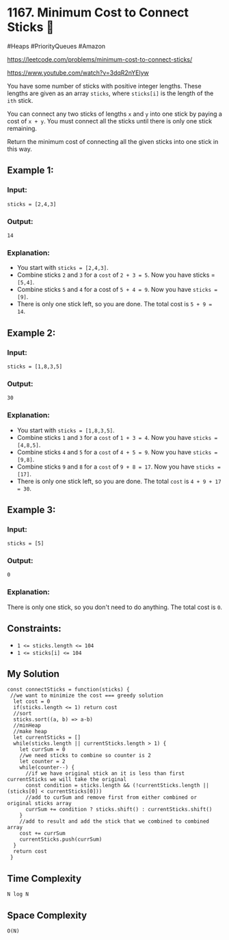 # 1167. Minimum Cost to Connect Sticks 🌴
#Heaps #PriorityQueues #Amazon

https://leetcode.com/problems/minimum-cost-to-connect-sticks/

https://www.youtube.com/watch?v=3dqR2nYElyw


You have some number of sticks with positive integer lengths. These lengths are given as an array `sticks`, where `sticks[i]` is the length of the `ith` stick.

You can connect any two sticks of lengths `x` and `y` into one stick by paying a cost of `x + y`. You must connect all the sticks until there is only one stick remaining.

Return the minimum cost of connecting all the given sticks into one stick in this way.

## Example 1:

### Input: 
`sticks = [2,4,3]`
### Output: 
`14`
### Explanation: 
- You start with `sticks = [2,4,3]`.
- Combine sticks `2` and `3` for a `cost` of `2 + 3 = 5`. Now you have sticks = `[5,4]`.
- Combine sticks `5` and `4` for a cost of `5 + 4 = 9`. Now you have `sticks = [9]`.
- There is only one stick left, so you are done. The total cost is `5 + 9 = 14`.
## Example 2:

### Input: 
`sticks = [1,8,3,5]`
### Output: 
`30`
### Explanation: 
- You start with `sticks = [1,8,3,5]`.
- Combine sticks `1` and `3` for a `cost` of `1 + 3 = 4`. Now you have `sticks = [4,8,5]`.
- Combine sticks `4` and `5` for a `cost` of `4 + 5 = 9`. Now you have `sticks = [9,8]`.
- Combine sticks `9` and `8` for a `cost` of `9 + 8 = 17`. Now you have `sticks = [17]`.
- There is only one stick left, so you are done. The total `cost` is `4 + 9 + 17 = 30`.
## Example 3:

### Input: 
`sticks = [5]`
### Output: 
`0`
### Explanation: 
There is only one stick, so you don't need to do anything. The total cost is `0`.

## Constraints:
- `1 <= sticks.length <= 104`
- `1 <= sticks[i] <= 104`

## My Solution 
````
const connectSticks = function(sticks) {
 //we want to minimize the cost === greedy solution
  let cost = 0
  if(sticks.length <= 1) return cost
  //sort
  sticks.sort((a, b) => a-b)  
  //minHeap
  //make heap
  let currentSticks = []
  while(sticks.length || currentSticks.length > 1) {
    let currSum = 0
    //we need sticks to combine so counter is 2
    let counter = 2
    while(counter--) {
      //if we have original stick an it is less than first currentSticks we will take the original
      const condition = sticks.length && (!currentSticks.length || (sticks[0] < currentSticks[0]))
      //add to curSum and remove first from either combined or original sticks array
      currSum += condition ? sticks.shift() : currentSticks.shift()
    }
    //add to result and add the stick that we combined to combined array
    cost += currSum
    currentSticks.push(currSum)
  }
  return cost
 }
````

## Time Complexity
`N log N`

## Space Complexity
`O(N)`
